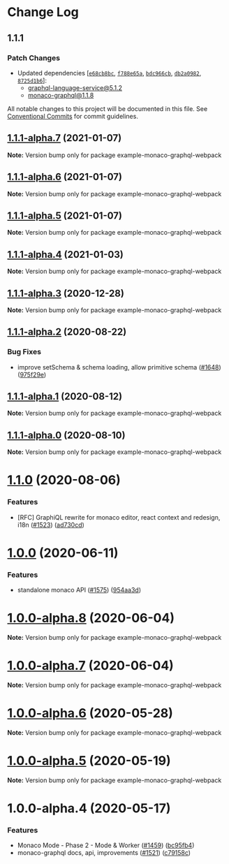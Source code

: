 # Change Log

## 1.1.1

### Patch Changes

- Updated dependencies
  [[`e68cb8bc`](https://github.com/graphql/graphiql/commit/e68cb8bcaf9baddf6fca747abab871ecd1bc7a4c),
  [`f788e65a`](https://github.com/graphql/graphiql/commit/f788e65aff267ec873237034831d1fd936222a9b),
  [`bdc966cb`](https://github.com/graphql/graphiql/commit/bdc966cba6134a72ff7fe40f76543c77ba15d4a4),
  [`db2a0982`](https://github.com/graphql/graphiql/commit/db2a0982a17134f0069483ab283594eb64735b7d),
  [`8725d1b6`](https://github.com/graphql/graphiql/commit/8725d1b6b686139286cf05dec6a84d89942128ba)]:
  - graphql-language-service@5.1.2
  - monaco-graphql@1.1.8

All notable changes to this project will be documented in this file. See
[Conventional Commits](https://conventionalcommits.org) for commit guidelines.

## [1.1.1-alpha.7](https://github.com/graphql/graphiql/compare/example-monaco-graphql-webpack@1.1.1-alpha.6...example-monaco-graphql-webpack@1.1.1-alpha.7) (2021-01-07)

**Note:** Version bump only for package example-monaco-graphql-webpack

## [1.1.1-alpha.6](https://github.com/graphql/graphiql/compare/example-monaco-graphql-webpack@1.1.1-alpha.5...example-monaco-graphql-webpack@1.1.1-alpha.6) (2021-01-07)

**Note:** Version bump only for package example-monaco-graphql-webpack

## [1.1.1-alpha.5](https://github.com/graphql/graphiql/compare/example-monaco-graphql-webpack@1.1.1-alpha.4...example-monaco-graphql-webpack@1.1.1-alpha.5) (2021-01-07)

**Note:** Version bump only for package example-monaco-graphql-webpack

## [1.1.1-alpha.4](https://github.com/graphql/graphiql/compare/example-monaco-graphql-webpack@1.1.1-alpha.3...example-monaco-graphql-webpack@1.1.1-alpha.4) (2021-01-03)

**Note:** Version bump only for package example-monaco-graphql-webpack

## [1.1.1-alpha.3](https://github.com/graphql/graphiql/compare/example-monaco-graphql-webpack@1.1.1-alpha.2...example-monaco-graphql-webpack@1.1.1-alpha.3) (2020-12-28)

**Note:** Version bump only for package example-monaco-graphql-webpack

## [1.1.1-alpha.2](https://github.com/graphql/graphiql/compare/example-monaco-graphql-webpack@1.1.1-alpha.1...example-monaco-graphql-webpack@1.1.1-alpha.2) (2020-08-22)

### Bug Fixes

- improve setSchema & schema loading, allow primitive schema
  ([#1648](https://github.com/graphql/graphiql/issues/1648))
  ([975f29e](https://github.com/graphql/graphiql/commit/975f29ed6e21c7354c42ed778dfd1b52287f70c6))

## [1.1.1-alpha.1](https://github.com/graphql/graphiql/compare/example-monaco-graphql-webpack@1.1.1-alpha.0...example-monaco-graphql-webpack@1.1.1-alpha.1) (2020-08-12)

**Note:** Version bump only for package example-monaco-graphql-webpack

## [1.1.1-alpha.0](https://github.com/graphql/graphiql/compare/example-monaco-graphql-webpack@1.1.0...example-monaco-graphql-webpack@1.1.1-alpha.0) (2020-08-10)

**Note:** Version bump only for package example-monaco-graphql-webpack

# [1.1.0](https://github.com/graphql/graphiql/compare/example-monaco-graphql-webpack@1.0.0...example-monaco-graphql-webpack@1.1.0) (2020-08-06)

### Features

- [RFC] GraphiQL rewrite for monaco editor, react context and redesign, i18n
  ([#1523](https://github.com/graphql/graphiql/issues/1523))
  ([ad730cd](https://github.com/graphql/graphiql/commit/ad730cdc2e3cb7216d821a01725c60475989ee20))

# [1.0.0](https://github.com/graphql/graphiql/compare/example-monaco-graphql-webpack@1.0.0-alpha.8...example-monaco-graphql-webpack@1.0.0) (2020-06-11)

### Features

- standalone monaco API
  ([#1575](https://github.com/graphql/graphiql/issues/1575))
  ([954aa3d](https://github.com/graphql/graphiql/commit/954aa3d7159fd26bba9650824e0f668e417ca64f))

# [1.0.0-alpha.8](https://github.com/graphql/graphiql/compare/example-monaco-graphql-webpack@1.0.0-alpha.7...example-monaco-graphql-webpack@1.0.0-alpha.8) (2020-06-04)

**Note:** Version bump only for package example-monaco-graphql-webpack

# [1.0.0-alpha.7](https://github.com/graphql/graphiql/compare/example-monaco-graphql-webpack@1.0.0-alpha.6...example-monaco-graphql-webpack@1.0.0-alpha.7) (2020-06-04)

**Note:** Version bump only for package example-monaco-graphql-webpack

# [1.0.0-alpha.6](https://github.com/graphql/graphiql/compare/example-monaco-graphql-webpack@1.0.0-alpha.5...example-monaco-graphql-webpack@1.0.0-alpha.6) (2020-05-28)

**Note:** Version bump only for package example-monaco-graphql-webpack

# [1.0.0-alpha.5](https://github.com/graphql/graphiql/compare/example-monaco-graphql-webpack@1.0.0-alpha.4...example-monaco-graphql-webpack@1.0.0-alpha.5) (2020-05-19)

**Note:** Version bump only for package example-monaco-graphql-webpack

# 1.0.0-alpha.4 (2020-05-17)

### Features

- Monaco Mode - Phase 2 - Mode & Worker
  ([#1459](https://github.com/graphql/graphiql/issues/1459))
  ([bc95fb4](https://github.com/graphql/graphiql/commit/bc95fb46459a4437ff9471ff43c98e1c5c50f51e))
- monaco-graphql docs, api, improvements
  ([#1521](https://github.com/graphql/graphiql/issues/1521))
  ([c79158c](https://github.com/graphql/graphiql/commit/c79158c72e976ab286e7ec3fded7f3e2d24e50d0))

